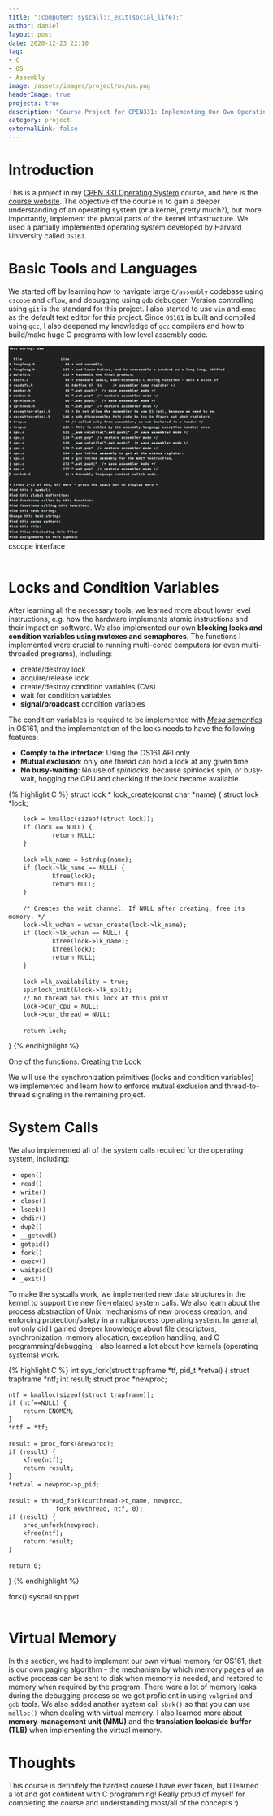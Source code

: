 ```yaml
---
title: ":computer: syscall::_exit(social_life);"
author: daniel
layout: post
date: 2020-12-23 22:10
tag: 
- C
- OS
- Assembly
image: /assets/images/project/os/os.png
headerImage: true
projects: true
description: "Course Project for CPEN331: Implementing Our Own Operating System"
category: project
externalLink: false
---
```


# Introduction

This is a project in my [CPEN 331 Operating System][1] course, and here is the [course website][2]. The objective of the course is to gain a deeper understanding of an operating system (or a kernel, pretty much?), but more importantly, implement the pivotal parts of the kernel infrastructure. We used a partially implemented operating system developed by Harvard University called `OS161`. 


# Basic Tools and Languages

We started off by learning how to navigate large `C/assembly` codebase using `cscope` and `cflow`, and debugging using `gdb` debugger. Version controlling using `git` is the standard for this project. I also started to use `vim` and `emac` as the default text editor for this project. Since `OS161` is built and compiled using `gcc`, I also deepened my knowledge of `gcc` compilers and how to build/make huge C programs with low level assembly code.

<div class="wrapper-normal">
    <img class="image" src="/assets/images/project/os/cscope.png">
    <figcaption class="caption">cscope interface</figcaption>
</div>
<br/>

# Locks and Condition Variables

After learning all the necessary tools, we learned more about lower level instructions, e.g. how the hardware implements atomic instructions and their impact on software. We also implemented our own **blocking locks and condition variables using mutexes and semaphores**. The functions I implemented were crucial to running multi-cored computers (or even multi-threaded programs), including: 

- create/destroy lock
- acquire/release lock
- create/destroy condition variables (CVs)
- wait for condition variables
- **signal/broadcast** condition variables

The condition variables is required to be implemented with [*Mesa semantics*][3] in OS161, and the implementation of the locks needs to have the following features:

- **Comply to the interface**: Using the OS161 API only.
- **Mutual exclusion**: only one thread can hold a lock at any given time.
- **No busy-waiting**: No use of *spinlocks*, because spinlocks spin, or busy-wait, hogging the CPU and checking if the lock became available.


{% highlight C %}
struct lock *
lock_create(const char *name)
{
        struct lock *lock;

        lock = kmalloc(sizeof(struct lock));
        if (lock == NULL) {
                return NULL;
        }

        lock->lk_name = kstrdup(name);
        if (lock->lk_name == NULL) {
                kfree(lock);
                return NULL;
        }
        
        /* Creates the wait channel. If NULL after creating, free its memory. */
        lock->lk_wchan = wchan_create(lock->lk_name);
        if (lock->lk_wchan == NULL) {
                kfree(lock->lk_name);
                kfree(lock);
                return NULL;
        }

        lock->lk_availability = true;
        spinlock_init(&lock->lk_splk);
        // No thread has this lock at this point
        lock->cur_cpu = NULL;
        lock->cur_thread = NULL;

        return lock;
}
{% endhighlight %}
<figcaption class="caption">One of the functions: Creating the Lock</figcaption>

We will use the synchronization primitives (locks and condition variables) we implemented and learn how to enforce mutual exclusion and thread-to-thread signaling in the remaining project.


# System Calls
We also implemented all of the system calls required for the operating system, including:

- `open()`
- `read()`
- `write()`
- `close()`
- `lseek()`
- `chdir()`
- `dup2()`
- `__getcwd()`
- `getpid()`
- `fork()`
- `execv()`
- `waitpid()`
- `_exit()`

To make the syscalls work, we implemented new data structures in the kernel to support the new file-related system calls. We also learn about the process abstraction of Unix, mechanisms of new process creation, and enforcing protection/safety in a multiprocess operating system. In general, not only did I gained deeper knowledge about file descriptors, synchronization, memory allocation, exception handling, and C programming/debugging, I also learned a lot about how kernels (operating systems) work.

{% highlight C %}
int
sys_fork(struct trapframe *tf, pid_t *retval)
{
	struct trapframe *ntf;
	int result;
	struct proc *newproc;

	ntf = kmalloc(sizeof(struct trapframe));
	if (ntf==NULL) {
		return ENOMEM;
	}
	*ntf = *tf;

	result = proc_fork(&newproc);
	if (result) {
		kfree(ntf);
		return result;
	}
	*retval = newproc->p_pid;

	result = thread_fork(curthread->t_name, newproc,
			     fork_newthread, ntf, 0);
	if (result) {
		proc_unfork(newproc);
		kfree(ntf);
		return result;
	}

	return 0;
}
{% endhighlight %}
<figcaption class="caption">fork() syscall snippet</figcaption>
<br/>

# Virtual Memory

In this section, we had to implement our own virtual memory for OS161, that is our own paging algorithm - the mechanism by which memory pages of an active process can be sent to disk when memory is needed, and restored to memory when required by the program. There were a lot of memory leaks during the debugging process so we got proficient in using `valgrind` and `gdb` tools. We also added another system call `sbrk()` so that you can use `malloc()` when dealing with virtual memory. I also learned more about **memory-management unit (MMU)** and the **translation lookaside buffer (TLB)** when implementing the virtual memory.
<br/>

# Thoughts
This course is definitely the hardest course I have ever taken, but I learned a lot and got confident with C programming! Really proud of myself for completing the course and understanding most/all of the concepts :)

[1]: https://ece.ubc.ca/courses/cpen-331/
[2]: https://sites.google.com/view/cpen331fall2020/
[3]: https://docs.google.com/document/d/1OnoiMw-DzjJhjPEV4gztLCDZk6DlGychSqHf9JI3pTc/edit